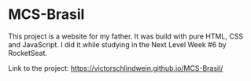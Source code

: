 # MCS-Brasil

This project is a website for my father.
It was build with pure HTML, CSS and JavaScript.
I did it while studying in the Next Level Week #6 by RocketSeat.

Link to the project: https://victorschlindwein.github.io/MCS-Brasil/
